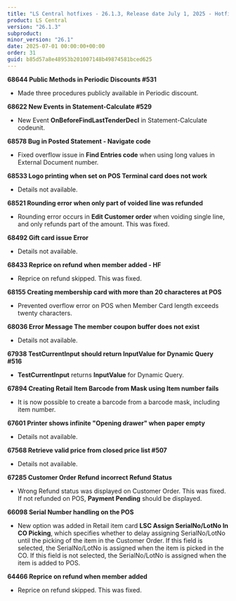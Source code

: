 ```yaml
---
title: "LS Central hotfixes - 26.1.3, Release date July 1, 2025 - Hotfixes"
product: LS Central
version: "26.1.3"
subproduct: 
minor_version: "26.1"
date: 2025-07-01 00:00:00+00:00
order: 31
guid: b85d57a8e48953b201007148b49874581bced625
---
```


<div><strong>68644 Public Methods in Periodic Discounts #531</strong>
<ul><li>Made three procedures publicly available in Periodic discount.</li></ul>
<strong>68622 New Events in Statement-Calculate #529</strong>
<ul><li>New Event <b>OnBeforeFindLastTenderDecl</b> in Statement-Calculate codeunit.</li></ul>
<strong>68578 Bug in Posted Statement - Navigate code</strong>
<ul><li>Fixed overflow issue in <b>Find Entries code</b> when using long values in External Document number.</li></ul>
<strong>68533 Logo printing when set on POS Terminal card does not work</strong>
<ul><li>Details not available.</li></ul>
<strong>68521 Rounding error when only part of voided line was refunded</strong>
<ul><li>Rounding error occurs in <b>Edit Customer order</b> when voiding single line, and only refunds part of the amount. This was fixed.</li></ul>
<strong>68492 Gift card issue Error</strong>
<ul><li>Details not available.</li></ul>
<strong>68433 Reprice on refund when member added - HF</strong>
<ul><li>Reprice on refund skipped. This was fixed.</li></ul>
<strong>68155 Creating membership card with more than 20 characteres at POS</strong>
<ul><li>Prevented overflow error on POS when Member Card length exceeds twenty characters.</li></ul>
<strong>68036 Error Message The member coupon buffer does not exist</strong>
<ul><li>Details not available.</li></ul>
<strong>67938 TestCurrentInput should return InputValue for Dynamic Query #516</strong>
<ul><li><b>TestCurrentInput</b> returns <b>InputValue</b> for Dynamic Query.</li></ul>
<strong>67894 Creating Retail Item Barcode from Mask using Item number fails</strong>
<ul><li>It is now possible to create a barcode from a barcode mask, including item number.</li></ul>
<strong>67601 Printer shows infinite "Opening drawer" when paper empty</strong>
<ul><li>Details not available.</li></ul>
<strong>67568 Retrieve valid price from closed price list #507</strong>
<ul><li>Details not available.</li></ul>
<strong>67285 Customer Order Refund incorrect Refund Status</strong>
<ul><li>Wrong Refund status was displayed on Customer Order. This was fixed. If not refunded on POS, <b>Payment Pending</b> should be displayed.</li></ul>
<strong>66098 Serial Number handling on the POS</strong>
<ul><li>New option was added in Retail item card <b>LSC Assign SerialNo/LotNo In CO Picking</b>, which specifies whether to delay assigning SerialNo/LotNo until the picking of the item in the Customer Order. If this field is selected, the SerialNo/LotNo is assigned when the item is picked in the CO. If this field is not selected, the SerialNo/LotNo is assigned when the item is added to POS.</li></ul>
<strong>64466 Reprice on refund when member added</strong>
<ul><li>Reprice on refund skipped. This was fixed.</li></ul></div>
